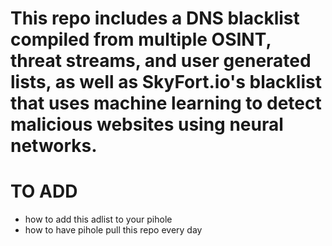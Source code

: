 # This repo includes a DNS blacklist compiled from multiple OSINT, threat streams, and user generated lists, as well as SkyFort.io's blacklist that uses machine learning to detect malicious websites using neural networks.
# TO ADD
- how to add this adlist to your pihole
- how to have pihole pull this repo every day
